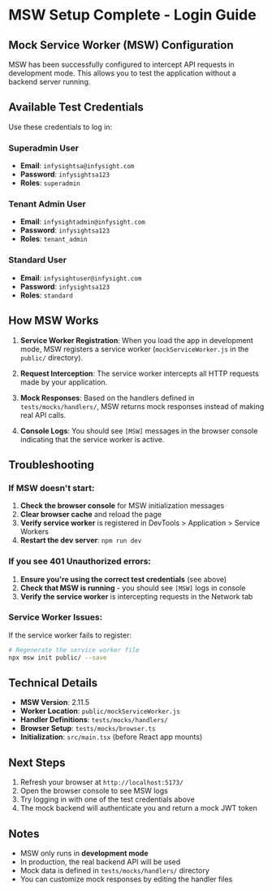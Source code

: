 # MSW Setup Complete - Login Guide

## Mock Service Worker (MSW) Configuration

MSW has been successfully configured to intercept API requests in development mode. This allows you to test the application without a backend server running.

## Available Test Credentials

Use these credentials to log in:

### Superadmin User
- **Email**: `infysightsa@infysight.com`
- **Password**: `infysightsa123`
- **Roles**: `superadmin`

### Tenant Admin User
- **Email**: `infysightadmin@infysight.com`
- **Password**: `infysightsa123`
- **Roles**: `tenant_admin`

### Standard User
- **Email**: `infysightuser@infysight.com`
- **Password**: `infysightsa123`
- **Roles**: `standard`

## How MSW Works

1. **Service Worker Registration**: When you load the app in development mode, MSW registers a service worker (`mockServiceWorker.js` in the `public/` directory).

2. **Request Interception**: The service worker intercepts all HTTP requests made by your application.

3. **Mock Responses**: Based on the handlers defined in `tests/mocks/handlers/`, MSW returns mock responses instead of making real API calls.

4. **Console Logs**: You should see `[MSW]` messages in the browser console indicating that the service worker is active.

## Troubleshooting

### If MSW doesn't start:

1. **Check the browser console** for MSW initialization messages
2. **Clear browser cache** and reload the page
3. **Verify service worker** is registered in DevTools > Application > Service Workers
4. **Restart the dev server**: `npm run dev`

### If you see 401 Unauthorized errors:

1. **Ensure you're using the correct test credentials** (see above)
2. **Check that MSW is running** - you should see `[MSW]` logs in console
3. **Verify the service worker** is intercepting requests in the Network tab

### Service Worker Issues:

If the service worker fails to register:
```bash
# Regenerate the service worker file
npx msw init public/ --save
```

## Technical Details

- **MSW Version**: 2.11.5
- **Worker Location**: `public/mockServiceWorker.js`
- **Handler Definitions**: `tests/mocks/handlers/`
- **Browser Setup**: `tests/mocks/browser.ts`
- **Initialization**: `src/main.tsx` (before React app mounts)

## Next Steps

1. Refresh your browser at `http://localhost:5173/`
2. Open the browser console to see MSW logs
3. Try logging in with one of the test credentials above
4. The mock backend will authenticate you and return a mock JWT token

## Notes

- MSW only runs in **development mode**
- In production, the real backend API will be used
- Mock data is defined in `tests/mocks/handlers/` directory
- You can customize mock responses by editing the handler files
